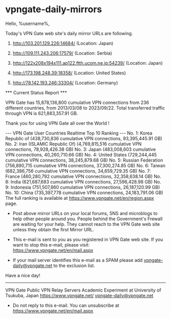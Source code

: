 # vpngate-daily-mirrors

Hello, %username%,

Today's VPN Gate web site's daily mirror URLs are following.

1. http://103.201.129.226:14684/
   (Location: Japan)

2. http://109.111.243.206:17579/
   (Location: Serbia)

3. http://122x208x194x111.ap122.ftth.ucom.ne.jp:54239/
   (Location: Japan)

4. http://173.198.248.39:18358/
   (Location: United States)

5. http://78.142.193.246:33304/
   (Location: Germany)


*** Current Status Report ***

VPN Gate has 15,878,136,800 cumulative VPN connections from 236 different countries, from 2013/03/08 to 2023/09/22.
Total transferred traffic through VPN is 621,883,357.91 GB.

Thank you for using VPN Gate all over the World !


--- VPN Gate User Countries Realtime Top 10 Ranking ---
No. 1: Korea Republic of (438,730,836 cumulative VPN connections, 93,395,445.91 GB)
No. 2: Iran (ISLAMIC Republic Of) (4,769,815,516 cumulative VPN connections, 78,928,426.38 GB)
No. 3: Japan (483,008,603 cumulative VPN connections, 40,260,710.66 GB)
No. 4: United States (729,244,445 cumulative VPN connections, 38,245,879.68 GB)
No. 5: Russian Federation (756,890,715 cumulative VPN connections, 37,300,274.85 GB)
No. 6: Taiwan (682,386,756 cumulative VPN connections, 34,659,729.35 GB)
No. 7: France (460,280,792 cumulative VPN connections, 32,358,638.14 GB)
No. 8: India (621,687,683 cumulative VPN connections, 27,596,428.98 GB)
No. 9: Indonesia (751,507,860 cumulative VPN connections, 26,187,120.99 GB)
No. 10: China (735,397,778 cumulative VPN connections, 24,183,791.06 GB)
The full ranking is available at https://www.vpngate.net/en/region.aspx page.


* Post above mirror URLs on your local forums, SNS and microblogs
  to help other people around you.
  People behind the Government's Frewall are waiting for your help.
  They cannot reach to the VPN Gate web site
  unless they obtain the first Mirror URL.

* This e-mail is sent to you as you registered in VPN Gate web site.
  If you want to stop this e-mail, please visit:
  https://www.vpngate.net/en/mail.aspx

* If your mail server identifies this e-mail as a SPAM
  please add vpngate-daily@vpngate.net to the exclusion list.

Have a nice day!

------------------------------------------------------
VPN Gate Public VPN Relay Servers
Academic Experiment at University of Tsukuba, Japan
https://www.vpngate.net/
vpngate-daily@vpngate.net
* Do not reply to this e-mail.
  You can unsubscribe at https://www.vpngate.net/en/mail.aspx


